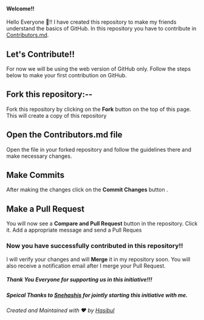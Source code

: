 #### Welcome!!
Hello Everyone :wave:!!
I have created this repository to make my friends understand the basics of GitHub.
In this repository you have to contribute in [Contributors.md](Contributors.md).

## Let's Contribute!!
For now we will be using the web version of GitHub only.
Follow the steps below to make your first contribution on GitHub.

## Fork this repository:--
Fork this repository by clicking on the **Fork** 
button on the top of this page.
This will create a copy of this repository


## Open the Contributors.md file 
Open the file in your forked repository and follow the guidelines there and make necessary changes.

## Make Commits
After making the changes click on the **Commit Changes** button .

## Make a Pull Request
You will now see a **Compare and Pull Request** button in the repository.
Click it. Add a appropriate message and send a Pull Reques

### Now you have successfully contributed in this repository!!
I will verify your changes and will **Merge** it in my repository soon.
You will also receive a notification email after I merge your Pull Request.

##### Thank You Everyone for supporting us in this initiative!!!

##### Speical Thanks to [Snehashis](https://github.com/snehashis365) for jointly starting this initiative with me.

*Created and Maintained with :heart: by [Hasibul](https://twitter.com/starhasibul)*
